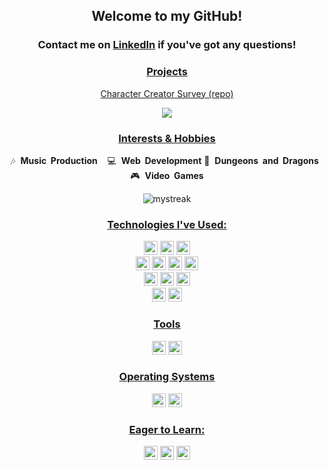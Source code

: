 <!-------Introduction------------>
  <h2 align="center">Welcome to my GitHub!</h2>
  <p align="center">
    <h3 align="center">Contact me on <a href="https://www.linkedin.com/in/glonel-dimapilis/"> LinkedIn</a> if you've got any questions!</h3>
  </p>


<!-------Portfolio/Deployed Projects----------->
<h3 align="center"><u>Projects</u></h3>
<p align="center">
  <a href="https://github.com/ggSushi/character-creator-survey">Character Creator Survey (repo)</a>
</p>

<!-------Intro Photo here----------->
<p align="center">
<img src="https://i.ibb.co/M60bNHM/lofi-generator.jpg">
</p>


<!-------Various Interests---------->
<h3 align="center"><u>Interests & Hobbies</u></h3>
<p align="center">
  🎶&nbsp;&nbsp;<b>Music&nbsp;&nbsp;Production</b> &nbsp;&nbsp; 💻&nbsp;&nbsp;<b>Web&nbsp;&nbsp;Development</b>  🎲&nbsp;&nbsp;<b>Dungeons&nbsp;&nbsp;and&nbsp;&nbsp;Dragons</b>&nbsp;&nbsp; 🎮&nbsp;&nbsp;<b>Video&nbsp;&nbsp;Games</b>
</p>

<!--stats--->
<p align="center">
<img src="https://github-readme-streak-stats.herokuapp.com/?user=ggSushi&theme=tokyonight" alt="mystreak"/>
</p>

<!-------Technologies I've Used---------->
<h3 align="center"><u>Technologies I've Used:</u></h3>
<p align="center">
  <img src="https://img.shields.io/badge/JavaScript-323330?style=plastic&logo=javascript&logoColor=F7DF1E" height="22px"/>
  <img src="https://img.shields.io/badge/-HTML-red?style=plastic&logo=html5" height="22px">
  <img src="https://img.shields.io/badge/-CSS-lightblue?style=plastic" height="22px">
  <br/>
  <img src="https://img.shields.io/badge/React-20232A?style=plastic&logo=react&logoColor=61DAFB" height="22px"/>
  <img src="https://img.shields.io/badge/Redux-593D88?style=plastic&logo=redux&logoColor=white" height="22px"/>
  <img src="https://img.shields.io/badge/-Redux--Sagas-purple?style=plastic&logo=redux-saga" height="22px"/>
  <img src="https://img.shields.io/badge/React_Router-CA4225?style=plastic&logo=react-router&logoColor=white" height="22px"/>
  <br/>
  <img src="https://img.shields.io/badge/Material_UI-0081CB?style=plastic&logo=material-ui&logoColor=white" height="22px"/>
  <img src="https://img.shields.io/badge/Node.js-339933?style=plastic&logo=nodedotjs&logoColor=white" height="22px"/>
  <img src="https://img.shields.io/badge/Express.js-000000?style=plastic&logo=express&logoColor=white" height="22px"/>
  <br/>
  <img src="https://img.shields.io/badge/PostgreSQL-316192?style=plastic&logo=postgresql&logoColor=white" height="22px"/>
  <img src="https://img.shields.io/badge/-Axios-yellow?style=plastic&logo=axios" height="22px">
</p>

<h3 align="center"><u>Tools</u></h3>
<p align="center">
  <img src="https://img.shields.io/badge/VSCode-0078D4?style=plastic&logo=visual%20studio%20code&logoColor=white" height="22px"/>
  <img src="https://img.shields.io/badge/Postman-FF6C37?style=plastic&logo=Postman&logoColor=white" height="22px"/>
</p>

<h3 align="center"><u>Operating Systems</u></h3>
<p align="center">
  <img src="https://img.shields.io/badge/MacOS-000000?style=plastic&logo=apple&logoColor=white" height="22px"/>
  <img src="https://img.shields.io/badge/Windows-0078D6?style=plastic&logo=windows&logoColor=white" height="22px"/>
</p>

<h3 align="center"><u>Eager to Learn:</u></h3>
<p align="center">
  <img src="https://img.shields.io/badge/TypeScript-%23007ACC.svg?style=plastic&logo=typescript&logoColor=white" height="22px"/>
  <img src="https://img.shields.io/badge/Python-3670A0?style=plastic&logo=python&logoColor=ffdd54" height="22px"/>
  <img src="https://img.shields.io/badge/-Flutter-lightgreen?style=plastic&logo=flutter" height="22px">
</p>
